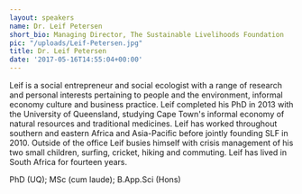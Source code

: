 ```yaml
---
layout: speakers
name: Dr. Leif Petersen
short_bio: Managing Director, The Sustainable Livelihoods Foundation
pic: "/uploads/Leif-Petersen.jpg"
title: Dr. Leif Petersen
date: '2017-05-16T14:55:04+00:00'
---
```


Leif is a social entrepreneur and social ecologist with a range of research and personal interests pertaining to people and the environment, informal economy culture and business practice. Leif completed his PhD in 2013 with the University of Queensland, studying Cape Town's informal economy of natural resources and traditional medicines. Leif has worked throughout southern and eastern Africa and Asia-Pacific before jointly founding SLF in 2010. Outside of the office Leif busies himself with crisis management of his two small children, surfing, cricket, hiking and commuting. Leif has lived in South Africa for fourteen years.

PhD (UQ); MSc (cum laude); B.App.Sci (Hons)
